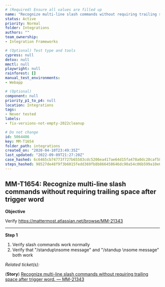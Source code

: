```yaml
---
# (Required) Ensure all values are filled up
name: "Recognize multi-line slash commands without requiring trailing space after trigger word"
status: Active
priority: Normal
folder: Integrations
authors: ""
team_ownership: 
- Integration Frameworks

# (Optional) Test type and tools
cypress: null
detox: null
mmctl: null
playwright: null
rainforest: []
manual_test_environments: 
- Webapp

# (Optional)
component: null
priority_p1_to_p4: null
location: Integrations
tags: 
- Never tested
labels: 
- fix-versions-not-empty-2022cleanup

# Do not change
id: 5064486
key: MM-T1654
folder_path: integrations
created_on: "2020-04-10T23:49:35Z"
last_updated: "2022-09-09T21:27:20Z"
case_hashed: 6c6465cb74773f727b65583cdc5206ea417ae64d15fa478a0dc28caf58f9eb638893e58ac0bd1cdae4b1ba57da22a8cb
steps_hashed: 98527de48f9f3b6015fedd369fb8b866458646dc90a54c06b599a10e61925e5bf7400cfd9f0da35f3602117711b5bc52
---
```


## MM-T1654: Recognize multi-line slash commands without requiring trailing space after trigger word

**Objective**

Verify <https://mattermost.atlassian.net/browse/MM-21343>

---

**Step 1**

1. Verify slash commands work normally
2. Verify that "/standup\nsome message" and "/standup \nsome message" both work

_Related ticket(s):_

(**Story**) [Recognize multi-line slash commands without requiring trailing space after trigger word. — MM-21343](https://mattermost.atlassian.net/browse/MM-21343)
